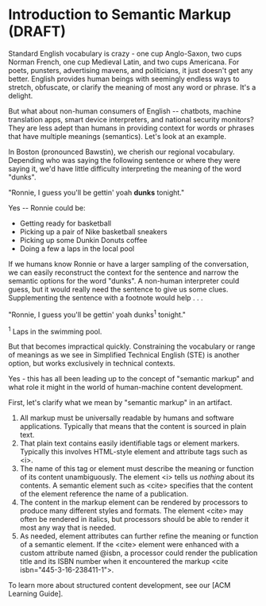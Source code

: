 # Introduction to Semantic Markup (DRAFT)

Standard English vocabulary is crazy - one cup Anglo-Saxon, two cups Norman French, one cup Medieval Latin, and two cups Americana. For poets, punsters, advertising mavens, and politicians, it just doesn't get any better. English provides human beings with seemingly endless ways to stretch, obfuscate, or clarify the meaning of most any word or phrase. It's a delight.   

But what about non-human consumers of English -- chatbots, machine translation apps, smart device interpreters, and national security monitors? They are less adept than humans in providing context for words or phrases that have multiple meanings (semantics). Let's look at an example.  

In Boston (pronounced Bawstin), we cherish our regional vocabulary. Depending who was saying the following sentence or where they were saying it, we'd have little difficulty interpreting the meaning of the word "dunks".   

"Ronnie, I guess you'll be gettin' yoah **dunks** tonight."

Yes -- Ronnie could be:

* Getting ready for basketball
* Picking up a pair of Nike basketball sneakers
* Picking up some Dunkin Donuts coffee
* Doing a few a laps in the local pool

If we humans know Ronnie or have a larger sampling of the conversation, we can easily reconstruct the context for the sentence and narrow the semantic options for the word "dunks". A non-human interpreter could guess, but it would really need the sentence to give us some clues. Supplementing the sentence with a footnote would help . . . 

"Ronnie, I guess you'll be gettin' yoah dunks<sup>1</sup> tonight."

<sup>1</sup> Laps in the swimming pool.

But that becomes impractical quickly. Constraining the vocabulary or range of meanings as we see in Simplified Technical English (STE) is another option, but works exclusively in technical contexts. 

Yes - this has all been leading up to the concept of "semantic markup" and what role it might in the world of human-machine content development. 

First, let's clarify what we mean by "semantic markup" in an artifact. 

1. All markup must be universally readable by humans and software applications. Typically that means that the content is sourced in plain text.
2. That plain text contains easily identifiable tags or element markers. Typically this involves HTML-style element and attribute tags such as &lt;i&gt;.
3. The name of this tag or element must describe the meaning or function of its content unambiguously. The element &lt;i&gt; tells us *nothing* about its contents. A semantic element such as &lt;cite&gt; specifies that the content of the element reference the name of a publication.  
3. The content in the markup element can be rendered by processors to produce many different styles and formats. The element &lt;cite&gt; may often be rendered in italics, but processors should be able to render it most any way that is needed. 
4. As needed, element attributes can further refine the meaning or function of a semantic element. If the &lt;cite&gt; element were enhanced with a custom attribute named @isbn, a processor could render the publication title and its ISBN number when it encountered the markup &lt;cite isbn="445-3-16-238411-1"&gt;. 




To learn more about structured content development, see our [ACM Learning Guide]. 
 
       



